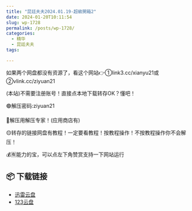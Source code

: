 ```yaml
---
title: "昆廷夫夫2024.01.19-超級開箱2"
date: 2024-01-20T10:11:54
slug: wp-1728
permalink: /posts/wp-1728/
categories:
  - 精华
  - 昆廷夫夫
tags:

---
```


如果两个网盘都没有资源了，看这个网站👉①link3.cc/xianyu21或②vlink.cc/ziyuan21

(本站)不需要注册账号！直接点本地下载转存OK？懂吧！

🟢解压密码:ziyuan21

🔵解压用解压专家！(应用商店有)

🟡转存的链接网盘有教程！一定要看教程！按教程操作！不按教程操作你不会解压！

💰🈶能力的宝，可以点左下角赞赏支持一下网站运行

## 📦 下载链接
- [迅雷云盘](https://blziyuan21.com/pay-download/1728?key=ef23c65994&down_id=0)
- [123云盘](https://blziyuan21.com/pay-download/1728?key=ef23c65994&down_id=1)

